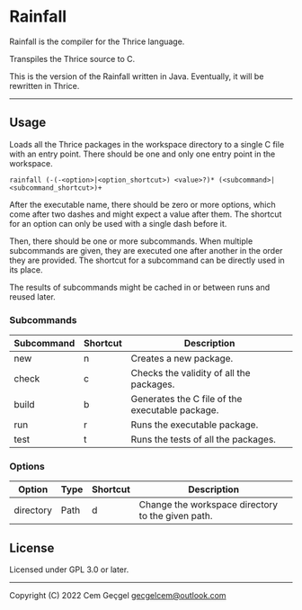 # Rainfall

Rainfall is the compiler for the Thrice language.

Transpiles the Thrice source to C.

This is the version of the Rainfall written in Java. Eventually, it will be
rewritten in Thrice.

---

## Usage

Loads all the Thrice packages in the workspace directory to a single C file with
an entry point. There should be one and only one entry point in the workspace.

`rainfall (-(-<option>|<option_shortcut>) <value>?)* (<subcommand>|<subcommand_shortcut>)+`

After the executable name, there should be zero or more options, which come
after two dashes and might expect a value after them. The shortcut for an option
can only be used with a single dash before it.

Then, there should be one or more subcommands. When multiple subcommands are
given, they are executed one after another in the order they are provided. The
shortcut for a subcommand can be directly used in its place.

The results of subcommands might be cached in or between runs and reused later.

### Subcommands

| Subcommand | Shortcut | Description                                     |
| ---------- | -------- | ----------------------------------------------- |
| new        | n        | Creates a new package.                          |
| check      | c        | Checks the validity of all the packages.        |
| build      | b        | Generates the C file of the executable package. |
| run        | r        | Runs the executable package.                    |
| test       | t        | Runs the tests of all the packages.             |

### Options

| Option    | Type | Shortcut | Description                                       |
| --------- | ---- | -------- | ------------------------------------------------- |
| directory | Path | d        | Change the workspace directory to the given path. |

## License

Licensed under GPL 3.0 or later.

---

Copyright (C) 2022 Cem Geçgel <gecgelcem@outlook.com>
